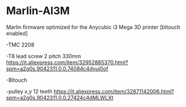 # Marlin-AI3M
Marlin firmware optimized for the Anycubic i3 Mega 3D printer [bltouch enabled]

-TMC 2208

-T8 lead screw 2 pitch 330mm https://it.aliexpress.com/item/32952885370.html?spm=a2g0s.9042311.0.0.74084c4dyuj0of

-Bltouch

-pulley x,y 12 teeth  https://it.aliexpress.com/item/32871142006.html?spm=a2g0s.9042311.0.0.27424c4dMLWLXt
